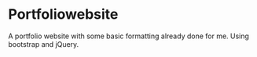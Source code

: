 # Portfoliowebsite
A portfolio website with some basic formatting already done for me. Using bootstrap and jQuery.
